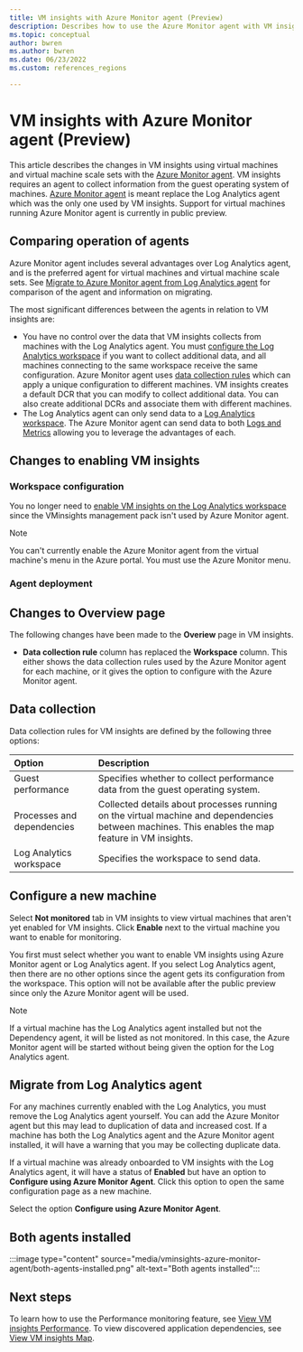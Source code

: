 ```yaml
---
title: VM insights with Azure Monitor agent (Preview)
description: Describes how to use the Azure Monitor agent with VM insights.
ms.topic: conceptual
author: bwren
ms.author: bwren
ms.date: 06/23/2022
ms.custom: references_regions

---
```


#  VM insights with Azure Monitor agent (Preview)
This article describes the changes in VM insights using virtual machines and virtual machine scale sets with the [Azure Monitor agent](../agents/azure-monitor-agent-overview.md). VM insights requires an agent to collect information from the guest operating system of machines. [Azure Monitor agent](../agents/azure-monitor-agent-overview.md) is meant replace the Log Analytics agent which was the only one used by VM insights. Support for virtual machines running Azure Monitor agent is currently in public preview. 


## Comparing operation of agents
Azure Monitor agent includes several advantages over Log Analytics agent, and is the preferred agent for virtual machines and virtual machine scale sets. See [Migrate to Azure Monitor agent from Log Analytics agent](../agents/azure-monitor-agent-migration.md) for comparison of the agent and information on migrating.

The most significant differences between the agents in relation to VM insights are:

- You have no control over the data that VM insights collects from machines with the Log Analytics agent. You must [configure the Log Analytics workspace](../agents/agent-data-sources.md) if you want to collect additional data, and all machines connecting to the same workspace receive the same configuration. Azure Monitor agent uses [data collection rules](../essentials/data-collection-rule-overview.md) which can apply a unique configuration to different machines. VM insights creates a default DCR that you can modify to collect additional data. You can also create additional DCRs and associate them with different machines.
- The Log Analytics agent can only send data to a [Log Analytics workspace](../logs/log-analytics-workspace-overview.md). The Azure Monitor agent can send data to both [Logs and Metrics](../data-platform.md) allowing you to leverage the advantages of each. 


## Changes to enabling VM insights

### Workspace configuration
You no longer need to [enable VM insights on the Log Analytics workspace](vminsights-enable-portal.md#enable-vm-insights) since the VMinsights management pack isn't used by Azure Monitor agent.

> [!NOTE]
> You can't currently enable the Azure Monitor agent from the virtual machine's menu in the Azure portal. You must use the Azure Monitor menu.


### Agent deployment

## Changes to Overview page

The following changes have been made to the **Overiew** page in VM insights.

- **Data collection rule** column has replaced the **Workspace** column. This either shows the data collection rules used by the Azure Monitor agent for each machine, or it gives the option to configure with the Azure Monitor agent.

## Data collection
Data collection rules for VM insights are defined by the following three options:

| Option | Description |
|:---|:---|
| Guest performance | Specifies whether to collect performance data from the guest operating system. |
| Processes and dependencies | Collected details about processes running on the virtual machine and dependencies between machines. This enables the map feature in VM insights. |
| Log Analytics workspace | Specifies the workspace to send data.|

## Configure a new machine
Select **Not monitored** tab in VM insights to view virtual machines that aren't yet enabled for VM insights. Click **Enable** next to the virtual machine you want to enable for monitoring.

You first must select whether you want to enable VM insights using Azure Monitor agent or Log Analytics agent. If you select Log Analytics agent, then there are no other options since the agent gets its configuration from the workspace. This option will not be available after the public preview since only the Azure Monitor agent will be used.

> [!NOTE]
> If a virtual machine has the Log Analytics agent installed but not the Dependency agent, it will be listed as not monitored. In this case, the Azure Monitor agent will be started without being given the option for the Log Analytics agent.




## Migrate from Log Analytics agent
For any machines currently enabled with the Log Analytics, you must remove the Log Analytics agent yourself. You can add the Azure Monitor agent but this may lead to duplication of data and increased cost. If a machine has both the Log Analytics agent and the Azure Monitor agent installed, it will have a warning that you may be collecting duplicate data. 


If a virtual machine was already onboarded to VM insights with the Log Analytics agent, it will have a status of **Enabled** but have an option to **Configure using Azure Monitor Agent**. Click this option to open the same configuration page as a new machine.




Select the option **Configure using Azure Monitor Agent**.





## Both agents installed

:::image type="content" source="media/vminsights-azure-monitor-agent/both-agents-installed.png" alt-text="Both agents installed":::


## Next steps

To learn how to use the Performance monitoring feature, see [View VM insights Performance](../vm/vminsights-performance.md). To view discovered application dependencies, see [View VM insights Map](../vm/vminsights-maps.md).
